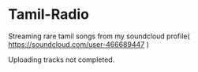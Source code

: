 # Tamil-Radio

Streaming rare tamil songs from my soundcloud profile( https://soundcloud.com/user-466689447 ) 

Uploading tracks not completed.
